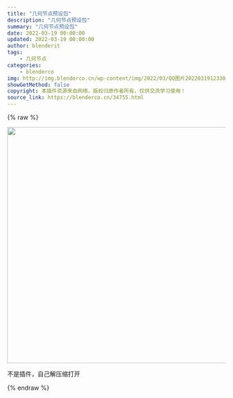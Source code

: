 ```yaml
---
title: "几何节点预设包"
description: "几何节点预设包"
summary: "几何节点预设包"
date: 2022-03-19 00:00:00
updated: 2022-03-19 00:00:00
author: blenderit
tags: 
    - 几何节点
categories:
    - blenderco
img: http://img.blenderco.cn/wp-content/img/2022/03/QQ图片20220319123301-1024x544.png
showGetMethod: false
copyright: 本插件资源来自网络，版权归原作者所有，仅供交流学习使用！
source_link: https://blenderco.cn/34755.html
---
```


{% raw %}
<p><img loading="lazy" class="alignnone size-large wp-image-34756" src="http://img.blenderco.cn/wp-content/img/2022/03/QQ%E5%9B%BE%E7%89%8720220319123301-1024x544.png" alt="" width="1024" height="544"></p><p>不是插件，自己解压缩打开</p>
<div style="display: none">blenderco</div>
{% endraw %}